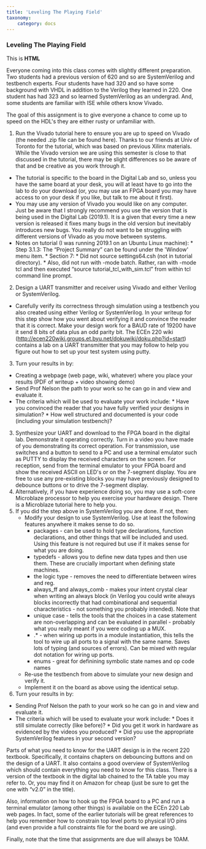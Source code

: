 ```yaml
---
title: 'Leveling The Playing Field'
taxonomy:
    category: docs
---
```


### Leveling The Playing Field

<div class="class">
    This is <b>HTML</b>
</div>

Everyone coming into this class comes with slightly different preparation. Two students had a previous version of 620 and so are SystemVerilog and testbench experts. Four students have had 320 and so have some background with VHDL in addition to the Verilog they learned in 220. One student has had 323 and so learned SystemVerilog as an undergrad. And, some students are familiar with ISE while others know Vivado.

The goal of this assignment is to give everyone a chance to come up to speed on the HDL's they are either rusty or unfamiliar with.

1. Run the Vivado tutorial here to ensure you are up to speed on Vivado (the needed .zip file can be found here). Thanks to our friends at Univ of Toronto for the tutorial, which was based on previous Xilinx materials. While the Vivado version we are using this semester is close to that discussed in the tutorial, there may be slight differences so be aware of that and be creative as you work through it.
  * The tutorial is specific to the board in the Digital Lab and so, unless you have the same board at your desk, you will at least have to go into the lab to do your download (or, you may use an FPGA board you may have access to on your desk if you like, but talk to me about it first).
  * You may use any version of Vivado you would like on any computer. Just be aware that I strongly recommend you use the version that is being used in the Digital Lab (2019.1). It is a given that every time a new version is released it fixes many bugs in the old version but inevitably introduces new bugs. You really do not want to be struggling with different versions of Vivado as you move between systems.
  * Notes on tutorial (I was running 2019.1 on an Ubuntu Linux machine):
	  	  * Step 3.1.3: The “Project Summary” can be found under the 'Window' menu item.
		  * Section 7:
				  * Did not source settings64.csh (not in tutorial directory).
				  * Also, did not run with -mode batch. Rather, ran with -mode tcl and then executed “source tutorial_tcl_with_sim.tcl” from within tcl command line prompt.
2. Design a UART transmitter and receiver using Vivado and either Verilog or SystemVerilog.
  * Carefully verify its correctness through simulation using a testbench you also created using either Verilog or SystemVerilog. In your writeup for this step show how you went about verifying it and convince the reader that it is correct. Make your design work for a BAUD rate of 19200 have it send 8 bits of data plus an odd parity bit. The ECEn 220 wiki (http://ecen220wiki.groups.et.byu.net/dokuwiki/doku.php?id=start) contains a lab on a UART transmitter that you may follow to help you figure out how to set up your test system using putty.
3. Turn your results in by:
  * Creating a webpage (web page, wiki, whatever) where you place your results (PDF of writeup + video showing demo)
  * Send Prof Nelson the path to your work so he can go in and view and evaluate it.
  * The criteria which will be used to evaluate your work include:
  	 	* Have you convinced the reader that you have fully verified your designs in simulation?
    	* How well structured and documented is your code (including your simulation testbench)?
3. Synthesize your UART and download to the FPGA board in the digital lab. Demonstrate it operating correctly. Turn in a video you have made of you demonstrating its correct operation. For transmission, use switches and a button to send to a PC and use a terminal emulator such as PUTTY to display the received characters on the screen. For reception, send from the terminal emulator to your FPGA board and show the received ASCII on LED's or on the 7-segment display. You are free to use any pre-existing blocks you may have previously designed to debounce buttons or to drive the 7-segment display.
5. Alternatively, if you have experience doing so, you may use a soft-core Microblaze processor to help you exercise your hardware design. There is a Microblaze tutorial here to help you.
6. If you did the step above in SystemVerilog you are done. If not, then:
    * Modify your design to use SystemVerilog. Use at least the following features anywhere it makes sense to do so.
    	* packages - can be used to hold type declarations, function declarations, and other things that will be included and used. Using this feature is not required but use if it makes sense for what you are doing.
    	* typedefs - allows you to define new data types and then use them. These are crucially important when defining state machines.
    	* the logic type - removes the need to differentiate between wires and reg.
    	* always_ff and always_comb - makes your intent crystal clear when writing an always block (in Verilog you could write always blocks incorrectly that had combinational and sequential characteristics - not something you probably intended). Note that
    	* unique case - tells the tools that the choices in a case statement are non-overlapping and can be evaluated in parallel - probably what you really meant if you were coding up a MUX.
   	 	* .* - when wiring up ports in a module instantiation, this tells the tool to wire up all ports to a signal with the same name. Saves lots of typing (and sources of errors). Can be mixed with regular dot notation for wiring up ports.
   		* enums - great for definining symbolic state names and op code names
   * Re-use the testbench from above to simulate your new design and verify it.
   * Implement it on the board as above using the identical setup.
7. Turn your results in by:
  * Sending Prof Nelson the path to your work so he can go in and view and evaluate it.
  * The criteria which will be used to evaluate your work include:
    	* Does it still simulate correctly (like before)?
    	* Did you get it work in hardware as evidenced by the videos you produced?
    	* Did you use the appropriate SystemVerilog features in your second version?

Parts of what you need to know for the UART design is in the recent 220 textbook. Specifically, it contains chapters on debouncing buttons and on the design of a UART. It also contains a good overview of SystemVerilog which should contain everything you need to know for this class. There is a version of the textbook in the digital lab chained to the TA table you may refer to. Or, you may find it on Amazon for cheap (just be sure to get the one with “v2.0” in the title).

Also, information on how to hook up the FPGA board to a PC and run a terminal emulator (among other things) is available on the ECEn 220 Lab web pages. In fact, some of the earlier tutorials will be great references to help you remember how to constrain top level ports to physical I/O pins (and even provide a full constraints file for the board we are using).

Finally, note that the time that assignments are due will always be 10AM.
